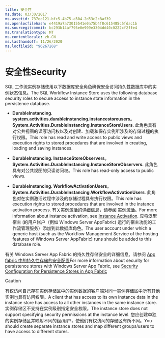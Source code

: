 ```yaml
---
title: 安全性
ms.date: 03/30/2017
ms.assetid: 737ec121-bfc5-4b75-a504-2d53c2c8af39
ms.openlocfilehash: e4419a7a73015541e0a75b4f8c615485c5fdac1b
ms.sourcegitcommit: bc293b14af795e0e999e3304dd40c0222cf2ffe4
ms.translationtype: MT
ms.contentlocale: zh-CN
ms.lasthandoff: 11/26/2020
ms.locfileid: "96267268"
---
```

# <a name="security"></a><span data-ttu-id="d87ab-102">安全性</span><span class="sxs-lookup"><span data-stu-id="d87ab-102">Security</span></span>

<span data-ttu-id="d87ab-103">SQL 工作流实例存储使用以下数据库安全角色确保安全访问持久性数据库中的实例状态信息。</span><span class="sxs-lookup"><span data-stu-id="d87ab-103">The SQL Workflow Instance Store uses the following database security roles to secure access to instance state information in the persistence database.</span></span>  
  
- <span data-ttu-id="d87ab-104">**DurableInstancing. system.activities.durableinstancing.instancestoreusers**。</span><span class="sxs-lookup"><span data-stu-id="d87ab-104">**System.Activities.DurableInstancing.InstanceStoreUsers**.</span></span> <span data-ttu-id="d87ab-105">此角色具有对公共视图的读写访问权以及对创建、加载和保存实例所涉及的存储过程的执行权限。</span><span class="sxs-lookup"><span data-stu-id="d87ab-105">This role has read and write access to public views and execution rights to stored procedures that are involved in creating, loading and saving instances.</span></span>  
  
- <span data-ttu-id="d87ab-106">**DurableInstancing. InstanceStoreObservers**。</span><span class="sxs-lookup"><span data-stu-id="d87ab-106">**System.Activities.DurableInstancing.InstanceStoreObservers**.</span></span> <span data-ttu-id="d87ab-107">此角色具有对公共视图的只读访问权。</span><span class="sxs-lookup"><span data-stu-id="d87ab-107">This role has read-only access to public views.</span></span>  
  
- <span data-ttu-id="d87ab-108">**DurableInstancing. WorkflowActivationUsers**。</span><span class="sxs-lookup"><span data-stu-id="d87ab-108">**System.Activities.DurableInstancing.WorkflowActivationUsers**.</span></span> <span data-ttu-id="d87ab-109">此角色对在实例激活过程中涉及的存储过程具有执行权限。</span><span class="sxs-lookup"><span data-stu-id="d87ab-109">This role has execution rights to stored procedures that are involved in the instance activation process.</span></span> <span data-ttu-id="d87ab-110">有关实例激活的详细信息，请参阅 [实例激活](instance-activation.md)。</span><span class="sxs-lookup"><span data-stu-id="d87ab-110">For more information about instance activation, see [Instance Activation](instance-activation.md).</span></span> <span data-ttu-id="d87ab-111">应将泛型宿主 (的用户帐户（例如 Windows Server AppFabric) 运行的宿主功能的工作流管理服务）添加到此数据库角色。</span><span class="sxs-lookup"><span data-stu-id="d87ab-111">The user account under which a generic host (such as the Workflow Management Service of the hosting features of Windows Server AppFabric) runs should be added to this database role.</span></span>  
  
 <span data-ttu-id="d87ab-112">有关 Windows Server App Fabric 的持久性存储安全的详细信息，请参阅 [App fabric 中的持久性存储的安全配置](/previous-versions/appfabric/ff431727(v=azure.10))</span><span class="sxs-lookup"><span data-stu-id="d87ab-112">For more information about security for persistence stores with Windows Server App Fabric, see [Security Configuration for Persistence Stores in App Fabric](/previous-versions/appfabric/ff431727(v=azure.10))</span></span>  
  
> [!CAUTION]
> <span data-ttu-id="d87ab-113">有权访问自己存在实例存储区中的实例数据的客户端对同一实例存储区中所有其他实例也具有访问权限。</span><span class="sxs-lookup"><span data-stu-id="d87ab-113">A client that has access to its own instance data in the instance store has access to all other instances in the same instance store.</span></span> <span data-ttu-id="d87ab-114">实例存储区不支持在实例级别指定安全权限。</span><span class="sxs-lookup"><span data-stu-id="d87ab-114">The instance store does not support specifying security permissions at the instance level.</span></span> <span data-ttu-id="d87ab-115">您应创建单独的实例存储区并映射不同的组/用户，使他们有权访问的存储区有所不同。</span><span class="sxs-lookup"><span data-stu-id="d87ab-115">You should create separate instance stores and map different groups/users to have access to different stores.</span></span>
